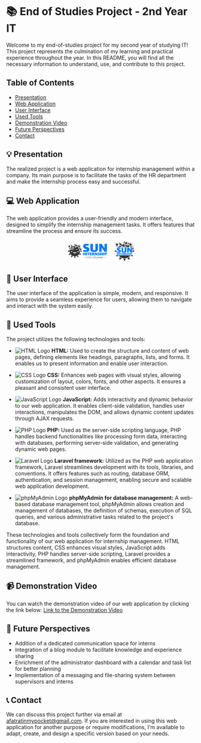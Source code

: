 # 📚 End of Studies Project - 2nd Year IT

Welcome to my end-of-studies project for my second year of studying IT! This project represents the culmination of my learning and practical experience throughout the year. In this README, you will find all the necessary information to understand, use, and contribute to this project.

## Table of Contents
- [Presentation](#presentation)
- [Web Application](#web-application)
- [User Interface](#user-interface)
- [Used Tools](#used-tools)
- [Demonstration Video](#demonstration-video)
- [Future Perspectives](#future-perspectives)
- [Contact](#contact)

## 💡 Presentation <a name="presentation"></a>

The realized project is a web application for internship management within a company. Its main purpose is to facilitate the tasks of the HR department and make the internship process easy and successful.

## 💻 Web Application <a name="web-application"></a>

The web application provides a user-friendly and modern interface, designed to simplify the internship management tasks. It offers features that streamline the process and ensure its success.
<p align="center">
<img src="suninternship.png" alt="Logo 1"  height="60">
<img src="suninternship-icon.png" alt="Logo 2" height="60">
</p>

## 🎨 User Interface <a name="user-interface"></a>

The user interface of the application is simple, modern, and responsive. It aims to provide a seamless experience for users, allowing them to navigate and interact with the system easily.

## 🔧 Used Tools <a name="used-tools"></a>

The project utilizes the following technologies and tools:

- <img src="https://cdn.jsdelivr.net/gh/devicons/devicon/icons/html5/html5-original.svg" alt="HTML Logo" width="20" height="20"> **HTML:** Used to create the structure and content of web pages, defining elements like headings, paragraphs, lists, and forms. It enables us to present information and enable user interaction.

- <img src="https://cdn.jsdelivr.net/gh/devicons/devicon/icons/css3/css3-original.svg" alt="CSS Logo" width="20" height="20"> **CSS:** Enhances web pages with visual styles, allowing customization of layout, colors, fonts, and other aspects. It ensures a pleasant and consistent user interface.

- <img src="https://cdn.jsdelivr.net/gh/devicons/devicon/icons/javascript/javascript-original.svg" alt="JavaScript Logo" width="20" height="20"> **JavaScript:** Adds interactivity and dynamic behavior to our web application. It enables client-side validation, handles user interactions, manipulates the DOM, and allows dynamic content updates through AJAX requests.

- <img src="https://cdn.jsdelivr.net/gh/devicons/devicon/icons/php/php-original.svg" alt="PHP Logo" width="20" height="20"> **PHP:** Used as the server-side scripting language, PHP handles backend functionalities like processing form data, interacting with databases, performing server-side validation, and generating dynamic web pages.

- <img src="https://cdn.jsdelivr.net/gh/devicons/devicon/icons/laravel/laravel-plain.svg" alt="Laravel Logo" width="20" height="20"> **Laravel framework:** Utilized as the PHP web application framework, Laravel streamlines development with its tools, libraries, and conventions. It offers features such as routing, database ORM, authentication, and session management, enabling secure and scalable web application development.

- <img src="https://upload.wikimedia.org/wikipedia/commons/thumb/4/4f/PhpMyAdmin_logo.svg/800px-PhpMyAdmin_logo.svg.png?20161018142601" alt="phpMyAdmin Logo" width="20" height="20"> **phpMyAdmin for database management:** A web-based database management tool, phpMyAdmin allows creation and management of databases, the definition of schemas, execution of SQL queries, and various administrative tasks related to the project's database.

These technologies and tools collectively form the foundation and functionality of our web application for internship management. HTML structures content, CSS enhances visual styles, JavaScript adds interactivity, PHP handles server-side scripting, Laravel provides a streamlined framework, and phpMyAdmin enables efficient database management.

## 📹 Demonstration Video <a name="demonstration-video"></a>

You can watch the demonstration video of our web application by clicking the link below:
[Link to the Demonstration Video](https://drive.google.com/file/d/13dGbYL78-D6_dB0cu4dvtuiiHEM41Xfg/view?usp=sharing)

## 🔮 Future Perspectives <a name="future-perspectives"></a>

- Addition of a dedicated communication space for interns
- Integration of a blog module to facilitate knowledge and experience sharing
- Enrichment of the administrator dashboard with a calendar and task list for better planning
- Implementation of a messaging and file-sharing system between supervisors and interns

## 📞 Contact <a name="contact"></a>

We can discuss this project further via email at afatratinmypocket@gmail.com. If you are interested in using this web application for another purpose or require modifications, I'm available to adapt, create, and design a specific version based on your needs.
